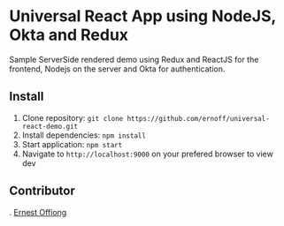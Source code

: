 # Universal React App using NodeJS, Okta and Redux
Sample ServerSide rendered demo using Redux and ReactJS for the frontend, Nodejs on the server and Okta for authentication.

## Install

1. Clone repository:
`git clone https://github.com/ernoff/universal-react-demo.git`
2. Install dependencies: 
`npm install`
3. Start application:
`npm start`
4. Navigate to `http://localhost:9000` on your prefered browser to view dev

## Contributor
. [Ernest Offiong](http://github.com/ernoff)